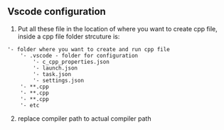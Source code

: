 ## Vscode configuration


1. Put all these file in the location of where you want to create cpp file, inside a cpp file
folder strcuture is:
```
'- folder where you want to create and run cpp file
    '- .vscode - folder for configuration
        '- c_cpp_properties.json
        '- launch.json
        '- task.json
        '- settings.json
    '- **.cpp
    '- **.cpp
    '- **.cpp
    '- etc
```

2. replace compiler path to actual compiler path
